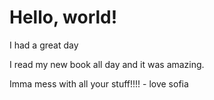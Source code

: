 # Hello, world!

I had a great day

I read my new book all day and it was amazing.

Imma mess with all your stuff!!!! - love sofia